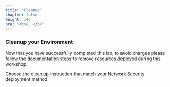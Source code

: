 ```yaml
---
title: "Cleanup"
chapter: false
weight: 140
pre: "<b>8. </b>"
---
```


### Cleanup your Environment

Now that you have successfully completed this lab, to avoid charges please follow the documentation steps to remove resources deployed during this workshop.

Choose the clean up instruction that match your Network Security deployment method.

